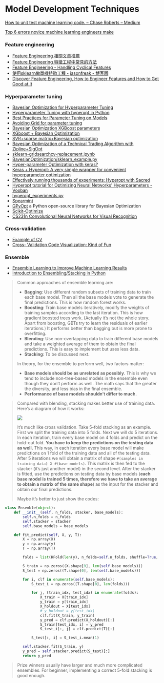 # Model Development Techniques

[How to unit test machine learning code. – Chase Roberts – Medium](https://medium.com/@keeper6928/how-to-unit-test-machine-learning-code-57cf6fd81765)

[Top 6 errors novice machine learning engineers make](https://medium.com/ai³-theory-practice-business/top-6-errors-novice-machine-learning-engineers-make-e82273d394db)

### Feature engineering

* [Feature Engineering 相關文章推薦](https://medium.com/@drumrick/feature-engineering-%E7%9B%B8%E9%97%9C%E6%96%87%E7%AB%A0%E6%8E%A8%E8%96%A6-b4c2aaffe93d)
* [Feature Engineering 特徵工程中常見的方法](https://vinta.ws/code/feature-engineering.html)
* [Feature Engineering - Handling Cyclical Features](http://blog.davidkaleko.com/feature-engineering-cyclical-features.html)
* [使用sklearn做單機特徵工程 - jasonfreak - 博客園](http://www.cnblogs.com/jasonfreak/p/5448385.html)
* [Discover Feature Engineering, How to Engineer Features and How to Get Good at It](https://machinelearningmastery.com/discover-feature-engineering-how-to-engineer-features-and-how-to-get-good-at-it/)

### Hyperparameter tuning

* [Bayesian Optimization for Hyperparameter Tuning](https://arimo.com/data-science/2016/bayesian-optimization-hyperparameter-tuning/)
* [Hyperparameter Tuning with hyperopt in Python](http://steventhornton.ca/hyperparameter-tuning-with-hyperopt-in-python/)
* [Best Practices for Parameter Tuning on Models](https://www.kaggle.com/c/bnp-paribas-cardif-claims-management/discussion/19083)
* [Avoiding Grid for parameter tuning](https://www.kaggle.com/c/allstate-claims-severity/discussion/24532)
* [Bayesian Optimization XGBoost parameters](https://www.kaggle.com/tilii7/bayesian-optimization-xgboost-parameters)
* [XGboost + Bayesian Optimization](https://www.kaggle.com/tilii7/xgboost-bayesian-optimization/code)
* [SVR+sparse matrix+Bayesian optimization](https://www.kaggle.com/tilii7/svr-sparse-matrix-bayesian-optimization/)
* [Bayesian Optimization of a Technical Trading Algorithm with Zipline+SigOpt](https://blog.quantopian.com/bayesian-optimization-of-a-technical-trading-algorithm-with-ziplinesigopt-2/)
* [sklearn-gridsearchcv-replacement.ipynb](https://github.com/scikit-optimize/scikit-optimize/blob/master/examples/sklearn-gridsearchcv-replacement.ipynb)
* [BayesianOptimization/sklearn\_example.py](https://github.com/fmfn/BayesianOptimization/blob/master/examples/sklearn_example.py)
* [Hyper-parameter Optimization with keras?](https://github.com/fchollet/keras/issues/1591)
* [Keras + Hyperopt: A very simple wrapper for convenient hyperparameter optimization](https://github.com/maxpumperla/hyperas)
* [Effectively running thousands of experiments: Hyperopt with Sacred](https://gab41.lab41.org/effectively-running-thousands-of-experiments-hyperopt-with-sacred-dfa53b50f1ec)
* [Hyperopt tutorial for Optimizing Neural Networks' Hyperparameters - Vooban](https://vooban.com/en/tips-articles-geek-stuff/hyperopt-tutorial-for-optimizing-neural-networks-hyperparameters/)
* [hyperopt\_experiments.py](https://github.com/Lab41/pythia/blob/master/experiments/hyperopt_experiments.py)
* [Spearmint](https://github.com/HIPS/Spearmint)
* [GPyOpt](https://sheffieldml.github.io/GPyOpt/) a Python open-source library for Bayesian Optimization
* [Scikit-Optimize](https://scikit-optimize.github.io/)
* [CS231n Convolutional Neural Networks for Visual Recognition](http://cs231n.github.io/neural-networks-3/#hyper)

### Cross-validation

* [Example of CV](https://www.kaggle.com/rspadim/off-example-of-cv/)
* [Cross- Validation Code Visualization: Kind of Fun](https://medium.com/towards-data-science/cross-validation-code-visualization-kind-of-fun-b9741baea1f8)

### Ensemble

* [Ensemble Learning to Improve Machine Learning Results](https://blog.statsbot.co/ensemble-learning-d1dcd548e936)
* [Introduction to Ensembling/Stacking in Python](https://www.kaggle.com/arthurtok/introduction-to-ensembling-stacking-in-python)

> Common approaches of ensemble learning are:
>
> * **Bagging**: Use different random subsets of training data to train each base model. Then all the base models vote to generate the final predictions. This is how random forest works.
> * **Boosting**: Train base models iteratively, modify the weights of training samples according to the last iteration. This is how gradient boosted trees work. \(Actually it’s not the whole story. Apart from boosting, GBTs try to learn the residuals of earlier iterations.\) It performs better than bagging but is more prone to overfitting.
> * **Blending**: Use non-overlapping data to train different base models and take a weighted average of them to obtain the final predictions. This is easy to implement but uses less data.
> * **Stacking**: To be discussed next.
>
> In theory, for the ensemble to perform well, two factors matter:
>
> * **Base models should be as unrelated as possibly**. This is why we tend to include non-tree-based models in the ensemble even though they don’t perform as well. The math says that the greater the diversity, and less bias in the final ensemble.
> * **Performance of base models shouldn’t differ to much.**

> Compared with blending, stacking makes better use of training data. Here’s a diagram of how it works:
>
> ![](http://7xlo8f.com1.z0.glb.clouddn.com/blog-diagram-stacking.jpg)
>
> It’s much like cross validation. Take 5-fold stacking as an example. First we split the training data into 5 folds. Next we will do 5 iterations. In each iteration, train every base model on 4 folds and predict on the hold-out fold. **You have to keep the predictions on the testing data as well.** This way, in each iteration every base model will make predictions on 1 fold of the training data and all of the testing data. After 5 iterations we will obtain a matrix of shape `#(samples in training data) X #(base models)`. This matrix is then fed to the stacker \(it’s just another model\) in the second level. After the stacker is fitted, use the predictions on testing data by base models \(**each base model is trained 5 times, therefore we have to take an average to obtain a matrix of the same shape**\) as the input for the stacker and obtain our final predictions.
>
> Maybe it’s better to just show the codes:

```python
class Ensemble(object):
    def __init__(self, n_folds, stacker, base_models):
        self.n_folds = n_folds
        self.stacker = stacker
        self.base_models = base_models

    def fit_predict(self, X, y, T):
        X = np.array(X)
        y = np.array(y)
        T = np.array(T)

        folds = list(KFold(len(y), n_folds=self.n_folds, shuffle=True, random_state=2016))

        S_train = np.zeros((X.shape[0], len(self.base_models)))
        S_test = np.zeros((T.shape[0], len(self.base_models)))

        for i, clf in enumerate(self.base_models):
            S_test_i = np.zeros((T.shape[0], len(folds)))

            for j, (train_idx, test_idx) in enumerate(folds):
                X_train = X[train_idx]
                y_train = y[train_idx]
                X_holdout = X[test_idx]
                # y_holdout = y[test_idx]
                clf.fit(X_train, y_train)
                y_pred = clf.predict(X_holdout)[:]
                S_train[test_idx, i] = y_pred
                S_test_i[:, j] = clf.predict(T)[:]

            S_test[:, i] = S_test_i.mean(1)

        self.stacker.fit(S_train, y)
        y_pred = self.stacker.predict(S_test)[:]
        return y_pred
```

> Prize winners usually have larger and much more complicated ensembles. For beginner, implementing a correct 5-fold stacking is good enough.

